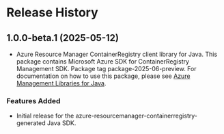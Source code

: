 # Release History

## 1.0.0-beta.1 (2025-05-12)

- Azure Resource Manager ContainerRegistry client library for Java. This package contains Microsoft Azure SDK for ContainerRegistry Management SDK.  Package tag package-2025-06-preview. For documentation on how to use this package, please see [Azure Management Libraries for Java](https://aka.ms/azsdk/java/mgmt).
### Features Added

- Initial release for the azure-resourcemanager-containerregistry-generated Java SDK.
